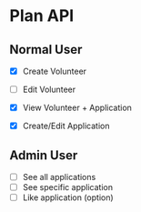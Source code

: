 # Plan API

## Normal User

- [x] Create Volunteer
- [ ] Edit Volunteer
- [x] View Volunteer + Application

- [x] Create/Edit Application

## Admin User

- [ ] See all applications
- [ ] See specific application
- [ ] Like application (option)
